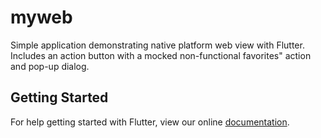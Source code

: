 # myweb

Simple application demonstrating native platform web view with Flutter.
Includes an action button with a mocked non-functional favorites"
action and pop-up dialog.

## Getting Started

For help getting started with Flutter, view our online
[documentation](https://flutter.io/).

